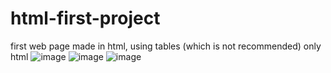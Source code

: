 # html-first-project
first web page made in html, using tables (which is not recommended) only html
![image](https://user-images.githubusercontent.com/61798509/99591128-22929b80-29cd-11eb-95aa-fb364df0bcaf.png)
![image](https://user-images.githubusercontent.com/61798509/99591139-26beb900-29cd-11eb-8c82-184254d37241.png)
![image](https://user-images.githubusercontent.com/61798509/99591152-2aead680-29cd-11eb-9d59-ded23c446d9d.png)
